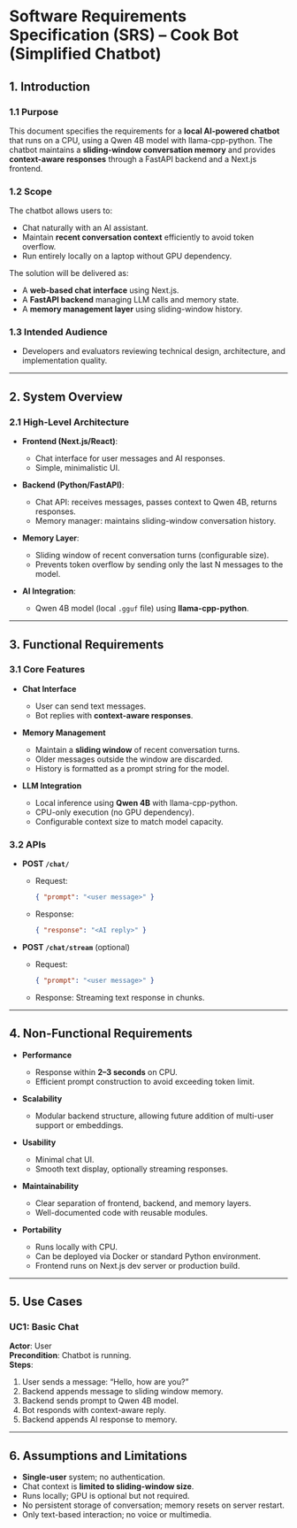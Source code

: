 # Software Requirements Specification (SRS) – Cook Bot (Simplified Chatbot)

## 1. Introduction

### 1.1 Purpose
This document specifies the requirements for a **local AI-powered chatbot** that runs on a CPU, using a Qwen 4B model with llama-cpp-python. The chatbot maintains a **sliding-window conversation memory** and provides **context-aware responses** through a FastAPI backend and a Next.js frontend.

### 1.2 Scope
The chatbot allows users to:
- Chat naturally with an AI assistant.
- Maintain **recent conversation context** efficiently to avoid token overflow.
- Run entirely locally on a laptop without GPU dependency.

The solution will be delivered as:
- A **web-based chat interface** using Next.js.
- A **FastAPI backend** managing LLM calls and memory state.
- A **memory management layer** using sliding-window history.

### 1.3 Intended Audience
- Developers and evaluators reviewing technical design, architecture, and implementation quality.

---

## 2. System Overview

### 2.1 High-Level Architecture
- **Frontend (Next.js/React)**:  
  - Chat interface for user messages and AI responses.  
  - Simple, minimalistic UI.  

- **Backend (Python/FastAPI)**:  
  - Chat API: receives messages, passes context to Qwen 4B, returns responses.  
  - Memory manager: maintains sliding-window conversation history.

- **Memory Layer**:  
  - Sliding window of recent conversation turns (configurable size).  
  - Prevents token overflow by sending only the last N messages to the model.

- **AI Integration**:  
  - Qwen 4B model (local `.gguf` file) using **llama-cpp-python**.

---

## 3. Functional Requirements

### 3.1 Core Features
- **Chat Interface**
  - User can send text messages.
  - Bot replies with **context-aware responses**.

- **Memory Management**
  - Maintain a **sliding window** of recent conversation turns.
  - Older messages outside the window are discarded.
  - History is formatted as a prompt string for the model.

- **LLM Integration**
  - Local inference using **Qwen 4B** with llama-cpp-python.
  - CPU-only execution (no GPU dependency).
  - Configurable context size to match model capacity.

### 3.2 APIs
- **POST `/chat/`**
  - Request: 
    ```json
    { "prompt": "<user message>" }
    ```
  - Response: 
    ```json
    { "response": "<AI reply>" }
    ```

- **POST `/chat/stream`** (optional)
  - Request: 
    ```json
    { "prompt": "<user message>" }
    ```
  - Response: Streaming text response in chunks.

---

## 4. Non-Functional Requirements

- **Performance**
  - Response within **2–3 seconds** on CPU.
  - Efficient prompt construction to avoid exceeding token limit.

- **Scalability**
  - Modular backend structure, allowing future addition of multi-user support or embeddings.

- **Usability**
  - Minimal chat UI.
  - Smooth text display, optionally streaming responses.

- **Maintainability**
  - Clear separation of frontend, backend, and memory layers.
  - Well-documented code with reusable modules.

- **Portability**
  - Runs locally with CPU.
  - Can be deployed via Docker or standard Python environment.
  - Frontend runs on Next.js dev server or production build.

---

## 5. Use Cases

### UC1: Basic Chat
**Actor**: User  
**Precondition**: Chatbot is running.  
**Steps**:
1. User sends a message: “Hello, how are you?”  
2. Backend appends message to sliding window memory.  
3. Backend sends prompt to Qwen 4B model.  
4. Bot responds with context-aware reply.  
5. Backend appends AI response to memory.  

---

## 6. Assumptions and Limitations
- **Single-user** system; no authentication.
- Chat context is **limited to sliding-window size**.
- Runs locally; GPU is optional but not required.
- No persistent storage of conversation; memory resets on server restart.
- Only text-based interaction; no voice or multimedia.
